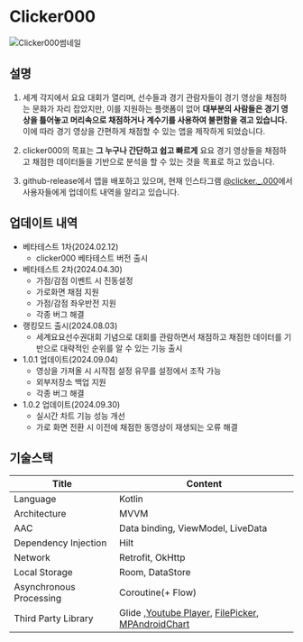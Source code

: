 # Clicker000
![Clicker000썸네일](https://github.com/samgashyeong/Clicker000/assets/66434787/1e3b7843-e66a-4b67-b61f-66ae2c66a35a)


## 설명
1. 세계 각지에서 요요 대회가 열리며, 선수들과 경기 관람자들이 경기 영상을 채점하는 문화가 자리 잡았지만, 이를 지원하는 플랫폼이 없어 **대부분의 사람들은 경기 영상을 틀어놓고 머리속으로 채점하거나 계수기를 사용하여 불편함을 겪고 있습니다.** 이에 따라 경기 영상을 간편하게 채점할 수 있는 앱을 제작하게 되었습니다.

2. clicker000의 목표는 **그 누구나 간단하고 쉽고 빠르게** 요요 경기 영상들을 채점하고 채점한 데이터들을 기반으로 분석을 할 수 있는 것을 목표로 하고 있습니다.

3. github-release에서 앱을 배포하고 있으며, 현재 인스타그램 [@clicker._.000](https://www.instagram.com/clicker._.000/)에서 사용자들에게 업데이트 내역을 알리고 있습니다.

## 업데이트 내역
- 베타테스트 1차(2024.02.12)
  - clicker000 베타테스트 버전 출시
- 베타테스트 2차(2024.04.30)
   -  가점/감점 이벤트 시 진동설정
   -  가로화면 채점 지원
   -  가점/감점 좌우반전 지원
   -  각종 버그 해결
- 랭킹모드 출시(2024.08.03)
    - 세계요요선수권대회 기념으로 대회를 관람하면서 채점하고 채점한 데이터를 기반으로 대략적인 순위를 알 수 있는 기능 출시
- 1.0.1 업데이트(2024.09.04)
    - 영상을 가져올 시 시작점 설정 유무를 설정에서 조작 가능
    - 외부저장소 백업 지원
    - 각종 버그 해결
- 1.0.2 업데이트(2024.09.30)
    - 실시간 차트 기능 성능 개선
    - 가로 화면 전환 시 이전에 채점한 동영상이 재생되는 오류 해결
## 기술스택
| Title | Content |
| ------------ | -------------------------- |
| Language | Kotlin |
| Architecture | MVVM  |
| AAC | Data binding, ViewModel, LiveData
| Dependency Injection | Hilt  |
| Network | Retrofit, OkHttp  |
| Local Storage | Room, DataStore |
| Asynchronous Processing | Coroutine(+ Flow)  |
| Third Party Library | Glide ,[Youtube Player](https://github.com/PierfrancescoSoffritti/android-youtube-player), [FilePicker](https://github.com/Atwa/filepicker), [MPAndroidChart](https://github.com/PhilJay/MPAndroidChart)  |
